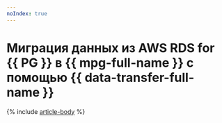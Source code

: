 ```yaml
---
noIndex: true
---
```


# Миграция данных из AWS RDS for {{ PG }} в {{ mpg-full-name }} с помощью {{ data-transfer-full-name }}

{% include [article-body](../../_tutorials/dataplatform/datatransfer/rds-to-mpg.md) %}
